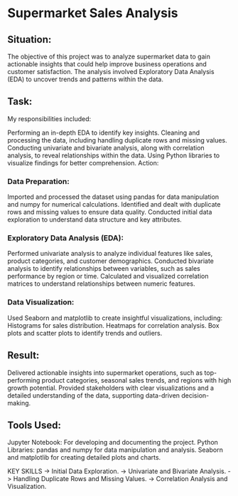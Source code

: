 # Supermarket Sales Analysis
## Situation:
The objective of this project was to analyze supermarket data to gain actionable insights that could help improve business operations and customer satisfaction. The analysis involved Exploratory Data Analysis (EDA) to uncover trends and patterns within the data.

## Task:
My responsibilities included:

Performing an in-depth EDA to identify key insights.
Cleaning and processing the data, including handling duplicate rows and missing values.
Conducting univariate and bivariate analysis, along with correlation analysis, to reveal relationships within the data.
Using Python libraries to visualize findings for better comprehension.
Action:

### Data Preparation:

Imported and processed the dataset using pandas for data manipulation and numpy for numerical calculations.
Identified and dealt with duplicate rows and missing values to ensure data quality.
Conducted initial data exploration to understand data structure and key attributes.

### Exploratory Data Analysis (EDA):
Performed univariate analysis to analyze individual features like sales, product categories, and customer demographics.
Conducted bivariate analysis to identify relationships between variables, such as sales performance by region or time.
Calculated and visualized correlation matrices to understand relationships between numeric features.

### Data Visualization:
Used Seaborn and matplotlib to create insightful visualizations, including:
Histograms for sales distribution.
Heatmaps for correlation analysis.
Box plots and scatter plots to identify trends and outliers.

## Result:
Delivered actionable insights into supermarket operations, such as top-performing product categories, seasonal sales trends, and regions with high growth potential.
Provided stakeholders with clear visualizations and a detailed understanding of the data, supporting data-driven decision-making.

## Tools Used:
Jupyter Notebook: For developing and documenting the project.
Python Libraries:
pandas and numpy for data manipulation and analysis.
Seaborn and matplotlib for creating detailed plots and charts.

KEY SKILLS
-> Initial Data Exploration.
-> Univariate and Bivariate Analysis.
-> Handling Duplicate Rows and Missing Values.
-> Correlation Analysis and Visualization.
